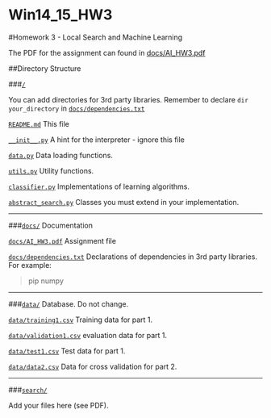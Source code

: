 Win14_15_HW3
============
#Homework 3 - Local Search and Machine Learning

The PDF for the assignment can found in [docs/AI_HW3.pdf](docs/hw3.pdf?raw=true)

##Directory Structure

###[`/`](http://github.com/TechnionAI/Win14_15_HW3)

You can add directories for 3rd party libraries. Remember to declare `dir your_directory` in [`docs/dependencies.txt`](docs/dependencies.txt)

[`README.md`](README.md) This file

[`__init__.py`](__init__.py) A hint for the interpreter - ignore this file

[`data.py`](data.py) Data loading functions.

[`utils.py`](utils.py) Utility functions.

[`classifier.py`](classifier.py) Implementations of learning algorithms.

[`abstract_search.py`](abstract_search.py) Classes you must extend in your implementation.
___

###[`docs/`](docs/)
Documentation

[`docs/AI_HW3.pdf`](docs/AI_HW3.pdf) Assignment file

[`docs/dependencies.txt`](docs/dependencies.txt) Declarations of dependencies in 3rd party libraries. For example:

> pip numpy
>

___
###[`data/`](data/)
Database. Do not change.

[`data/training1.csv`](data/training1.csv) Training data for part 1.

[`data/validation1.csv`](data/validation1.csv) evaluation data for part 1.

[`data/test1.csv`](data/test1.csv) Test data for part 1.

[`data/data2.csv`](data/data2.csv) Data for cross validation for part 2.

___

###[`search/`](search/)

Add your files here (see PDF).
